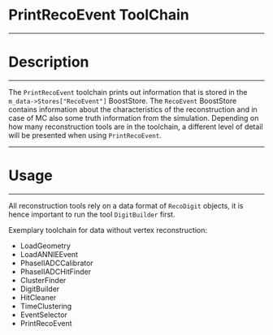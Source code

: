 # PrintRecoEvent ToolChain

***********************
# Description
**********************

The `PrintRecoEvent` toolchain prints out information that is stored in the `m_data->Stores["RecoEvent"]` BoostStore. The `RecoEvent` BoostStore contains information about the characteristics of the reconstruction and in case of MC also some truth information from the simulation. Depending on how many reconstruction tools are in the toolchain, a different level of detail will be presented when using `PrintRecoEvent`.

************************
# Usage
************************

All reconstruction tools rely on a data format of `RecoDigit` objects, it is hence important to run the tool `DigitBuilder` first. 

Exemplary toolchain for data without vertex reconstruction:

* LoadGeometry
* LoadANNIEEvent
* PhaseIIADCCalibrator
* PhaseIIADCHitFinder
* ClusterFinder
* DigitBuilder
* HitCleaner
* TimeClustering
* EventSelector
* PrintRecoEvent
